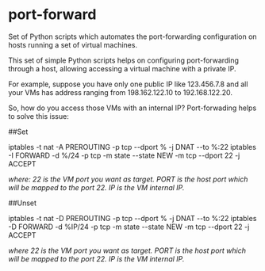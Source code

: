 # port-forward

Set of Python scripts which automates the port-forwarding configuration on hosts running a set of virtual machines. 

This set of simple Python scripts helps on configuring port-forwarding through a host, allowing accessing a virtual machine with a private IP.

For example, suppose you have only one public IP like 123.456.7.8 and all your VMs has address ranging from 198.162.122.10 to 192.168.122.20.

So, how do you access those VMs with an internal IP? Port-forwading helps to solve this issue:

##Set

iptables -t nat -A PREROUTING -p tcp --dport %<PORT> -j DNAT --to %<IP>:22
iptables -I FORWARD -d %<IP>/24 -p tcp -m state --state NEW -m tcp --dport 22 -j ACCEPT

*where:
22 is the VM port you want as target.
PORT is the host port which will be mapped to the port 22.
IP is the VM internal IP.*

##Unset

iptables -t nat -D PREROUTING -p tcp --dport %<PORT> -j DNAT --to %<IP>:22
iptables -D FORWARD -d %IP/24 -p tcp -m state --state NEW -m tcp --dport 22 -j ACCEPT

*where
22 is the VM port you want as target.
PORT is the host port which will be mapped to the port 22.
IP is the VM internal IP.*